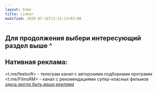 ```yaml
---
layout: home
title: Linker
modified: 2020-07-16T13:31:13+03:00
---
```


## Для продолжения выбери интересующий раздел выше ^

<!--
Здесь отмечу сферу интересов автора. Важно для понимания о чем этот сайт.
* софт
* радиоэлектроника
* разработка програм
* сайтостроение
* медиа
-->

## Нативная реклама:
<t.me/feelsoft> - телеграм канал с авторскими подборками программ
<t.me/FilmsRM> - канал с рекомендациями супер-класных фильмов
[_здесь могла быть ваша реклама_](/about)
